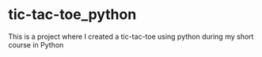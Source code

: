 # tic-tac-toe_python
This is a project where I created a tic-tac-toe using python during my short course in Python
